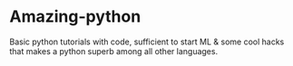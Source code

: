 # Amazing-python
Basic python tutorials with code, sufficient to start ML & some cool hacks that makes a python superb among all other languages.

